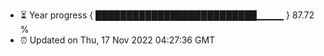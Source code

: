 - ⏳ Year progress { ██████████████████████████▁▁▁▁ } 87.72 %
- ⏰ Updated on Thu, 17 Nov 2022 04:27:36 GMT


